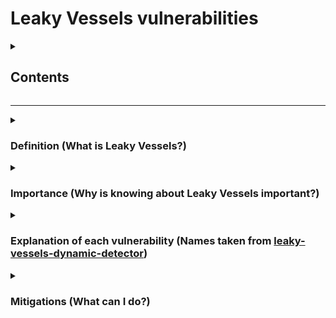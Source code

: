 <h1>Leaky Vessels vulnerabilities</h1>

<details name="section">
<summary><h2>Contents</h2></summary>
  <ol>
    <li><a href="#definition">Definition (What is Leaky Vessels?)</a></li>
    <li>Importance (Why is knowing about Leaky Vessels important?)</li>
    <li>
      <details name="section-vulnerabilities">
        <summary>Explanation of each vulnerability (Names taken from <a href="https://github.com/snyk/leaky-vessels-dynamic-detector">leaky-vessels-dynamic-detector</a>)</summary>
        <ol>
          <li>runc process.cwd & Leaked fds Container Breakout [CVE-2024-21626]</li>
          <li>Buildkit Mount Cache Race: Build-time Race Condition Container Breakout [CVE-2024-23651]</li>
          <li>Buildkit GRPC SecurityMode Privilege Check [CVE-2024-23653]</li>
          <li>Buildkit Build-time Container Teardown Arbitrary Delete [CVE-2024-23652]</li>
        </ol>
      </details>
    </li>
    <li>Mitigations (What can I do?)</li>
  </ol>
</details>

<hr />

<details name="section" id="definition">
  <summary><h3>Definition (What is Leaky Vessels?)</h3></summary>
  <div>
    Leaky Vessels is the name given to a set of vulnerabilities discovered and reported by Snyk on 2023 but publically-listed on January 31, 2024. This set of vulnerabilities allow an attacker to escape a containerized environment and is made-uo of four vulnerabilities that target different parts of the docker architecture. <img src="https://i.stack.imgur.com/lAtSR.png" />
  </div>
  <br />
</details>

<details name="section">
  <summary><h3>Importance (Why is knowing about Leaky Vessels important?)</h3></summary>
  <div>
    Knowing about Leaky Vessels vulnerabilities is important because Containers are a technology used frequently on the Industry and getting to know threats you might face allow you to prepare better than someone that is just unaware of what can actually happen.
  </div>
  <br />
</details>

<details name="section">
  <summary><h3>Explanation of each vulnerability (Names taken from <a href="https://github.com/snyk/leaky-vessels-dynamic-detector">leaky-vessels-dynamic-detector</a>)</h3></summary>
    <ol>
      <li>
        <details name="section-vulnerabilities">
          <summary><h4>runc process.cwd & Leaked fds Container Breakout [CVE-2024-21626]</h4></summary>
          Manipulation of a newly spawned process' current working directory (process.cwd). This uses a file descriptor (https://www.golinuxcloud.com/linux-file-descriptors/) leak that allows an attacker to have a working directory in the host filesystem namespace (An fd is open on the current working directory so it can be used to escape a containerized environment.
          <video width="320" height="240" controls>
            <source src="https://youtu.be/YuWvmQ9WIhw" type="video/mp4">
            Your browser does not support the video tag.
          </video>
          <br />
        </details>
      </li>
      <li>
        <details name="section-vulnerabilities">
          <summary><h4>Buildkit Mount Cache Race: Build-time Race Condition Container Breakout [CVE-2024-23651]</h4></summary>
          Buildkit offers cache volumes using the RUN --mount=type=cache directive in a Dockerfile, which allows for the mounting of a persistent directory at a controlled location during Docker image build. This functionality is intended to help improve the performance of tooling, such as package managers, by keeping the persistent cache between builds. (https://snyk.io/blog/cve-2024-23651-docker-buildkit-mount-cache-race/)
          The RUN command supports a specialized cache, which you can use when you need a more fine-grained cache between runs. For example, when installing packages, you don't always need to fetch all of your packages from the internet each time. You only need the ones that have changed.
To solve this problem, you can use RUN --mount type=cache. For example, for your Debian-based image you might use the following:
          
          RUN \
    --mount=type=cache,target=/var/cache/apt \
    apt-get update && apt-get install -y git
    
  Using the explicit cache with the --mount flag keeps the contents of the target directory preserved between builds. When this layer needs to be rebuilt, then it'll use the apt cache in /var/cache/apt.
    
  Basically there's a delay between the checking of the existance of the directory and the syscall to mount it, so it's possible to modify the directory to be a symlink and game over.
          <br />
        </details>
      </li>
      <li>
        <details name="section-vulnerabilities">
          <summary><h4>Buildkit GRPC SecurityMode Privilege Check [CVE-2024-23653]</h4></summary>
          This occurs because the GRPC API used by buildkit to schedule container creation from an image has a security flaw since it does not strictly check for authorization to create privileged containers.
          <br />
        </details>
      </li>
      <li>
        <details name="section-vulnerabilities">
          <summary><h4>Buildkit Build-time Container Teardown Arbitrary Delete [CVE-2024-23652]</h4></summary>
          This attack allows an attacker to delete files from the host OS by deleting contents in a symbolic link directory mounted.
        </details>
      </li>
    </ol>
  <br />
</details>

<details name="section">
  <summary><h3>Mitigations (What can I do?)</h3></summary>
  <br />
  <ul>
    <li>
      Use <a href="https://docs.docker.com/engine/alternative-runtimes/">other container runtime</a> (Maybe try <a href="https://github.com/containers/crun">crun</a>). Also, you can try <a href="https://podman.io">Podman</a>
      <img src="https://github.com/nclsbayona/leaky-vessels/blob/master/podman-vs-docker.png?raw=true" />
    </li>
    <li>Use official Docker builds</li>
    <li>Update constantly</li>
  </ul>
</details>
